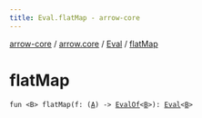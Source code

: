 ```yaml
---
title: Eval.flatMap - arrow-core
---
```


[arrow-core](../../index.html) / [arrow.core](../index.html) / [Eval](index.html) / [flatMap](./flat-map.html)

# flatMap

`fun <B> flatMap(f: (`[`A`](index.html#A)`) -> `[`EvalOf`](../-eval-of.html)`<`[`B`](flat-map.html#B)`>): `[`Eval`](index.html)`<`[`B`](flat-map.html#B)`>`